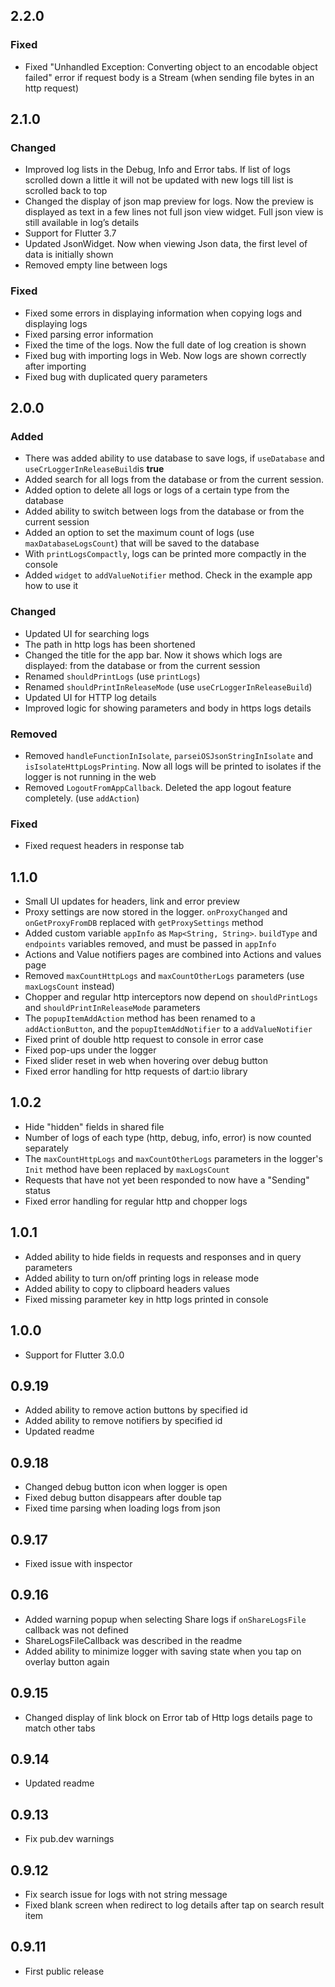 ## 2.2.0

### Fixed

- Fixed "Unhandled Exception: Converting object to an encodable object failed" error if request body
  is a Stream (when sending file bytes in an http request)

## 2.1.0

### Changed

- Improved log lists in the Debug, Info and Error tabs. If list of logs scrolled down a little it
  will not be updated with new logs till list is scrolled back to top
- Changed the display of json map preview for logs. Now the preview is displayed as text in a few
  lines not full json view widget. Full json view is still available in log’s details
- Support for Flutter 3.7
- Updated JsonWidget. Now when viewing Json data, the first level of data is initially shown
- Removed empty line between logs

### Fixed

- Fixed some errors in displaying information when copying logs and displaying logs
- Fixed parsing error information
- Fixed the time of the logs. Now the full date of log creation is shown
- Fixed bug with importing logs in Web. Now logs are shown correctly after importing
- Fixed bug with duplicated query parameters

## 2.0.0

### Added

- There was added ability to use database to save logs, if `useDatabase`
  and `useCrLoggerInReleaseBuild`is **true**
- Added search for all logs from the database or from the current session.
- Added option to delete all logs or logs of a certain type from the database
- Added ability to switch between logs from the database or from the current session
- Added an option to set the maximum count of logs (use `maxDatabaseLogsCount`) that will be saved
  to the database
- With `printLogsCompactly`, logs can be printed more compactly in the console
- Added `widget` to `addValueNotifier` method. Check in the example app how to use it

### Changed

- Updated UI for searching logs
- The path in http logs has been shortened
- Changed the title for the app bar. Now it shows which logs are displayed: from the database or
  from the current session
- Renamed `shouldPrintLogs` (use `printLogs`)
- Renamed `shouldPrintInReleaseMode` (use `useCrLoggerInReleaseBuild`)
- Updated UI for HTTP log details
- Improved logic for showing parameters and body in https logs details

### Removed

- Removed `handleFunctionInIsolate`, `parseiOSJsonStringInIsolate` and `isIsolateHttpLogsPrinting`.
  Now all logs will be printed to isolates if the logger is not running in the web
- Removed `LogoutFromAppCallback`. Deleted the app logout feature completely. (use `addAction`)

### Fixed

- Fixed request headers in response tab

## 1.1.0

- Small UI updates for headers, link and error preview
- Proxy settings are now stored in the logger. `onProxyChanged` and `onGetProxyFromDB` replaced
  with `getProxySettings` method
- Added custom variable `appInfo` as `Map<String, String>`. `buildType` and `endpoints` variables
  removed, and must be passed in `appInfo`
- Actions and Value notifiers pages are combined into Actions and values page
- Removed `maxCountHttpLogs` and `maxCountOtherLogs` parameters (use `maxLogsCount` instead)
- Chopper and regular http interceptors now depend on `shouldPrintLogs`
  and `shouldPrintInReleaseMode`
  parameters
- The `popupItemAddAction` method has been renamed to a `addActionButton`, and
  the `popupItemAddNotifier` to a `addValueNotifier`
- Fixed print of double http request to console in error case
- Fixed pop-ups under the logger
- Fixed slider reset in web when hovering over debug button
- Fixed error handling for http requests of dart:io library

## 1.0.2

- Hide "hidden" fields in shared file
- Number of logs of each type (http, debug, info, error) is now counted separately
- The `maxCountHttpLogs` and `maxCountOtherLogs` parameters in the logger's `Init` method have been
  replaced by `maxLogsCount`
- Requests that have not yet been responded to now have a "Sending" status
- Fixed error handling for regular http and chopper logs

## 1.0.1

- Added ability to hide fields in requests and responses and in query parameters
- Added ability to turn on/off printing logs in release mode
- Added ability to copy to clipboard headers values
- Fixed missing parameter key in http logs printed in console

## 1.0.0

- Support for Flutter 3.0.0

## 0.9.19

- Added ability to remove action buttons by specified id
- Added ability to remove notifiers by specified id
- Updated readme

## 0.9.18

- Сhanged debug button icon when logger is open
- Fixed debug button disappears after double tap
- Fixed time parsing when loading logs from json

## 0.9.17

- Fixed issue with inspector

## 0.9.16

- Added warning popup when selecting Share logs if `onShareLogsFile` callback was not defined
- ShareLogsFileCallback was described in the readme
- Added ability to minimize logger with saving state when you tap on overlay button again

## 0.9.15

- Changed display of link block on Error tab of Http logs details page to match other tabs

## 0.9.14

- Updated readme

## 0.9.13

- Fix pub.dev warnings

## 0.9.12

- Fix search issue for logs with not string message
- Fixed blank screen when redirect to log details after tap on search result item

## 0.9.11

- First public release